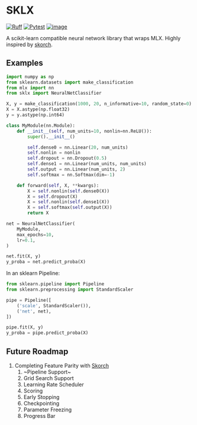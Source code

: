 # SKLX
[![Ruff](https://img.shields.io/endpoint?url=https://raw.githubusercontent.com/astral-sh/ruff/main/assets/badge/v2.json)](https://github.com/astral-sh/ruff)
[![Pytest](https://github.com/lazarust/sklx/actions/workflows/pytest.yml/badge.svg)](https://github.com/lazarust/sklx/actions/workflows/pytest.yml)
[![image](https://img.shields.io/pypi/v/sklx.svg)](https://pypi.org/project/sklx/)

A scikit-learn compatible neural network library that wraps MLX.
Highly inspired by [skorch](https://github.com/skorch-dev/skorch).

## Examples

```python
import numpy as np
from sklearn.datasets import make_classification
from mlx import nn
from sklx import NeuralNetClassifier

X, y = make_classification(1000, 20, n_informative=10, random_state=0)
X = X.astype(np.float32)
y = y.astype(np.int64)

class MyModule(nn.Module):
    def __init__(self, num_units=10, nonlin=nn.ReLU()):
        super().__init__()

        self.dense0 = nn.Linear(20, num_units)
        self.nonlin = nonlin
        self.dropout = nn.Dropout(0.5)
        self.dense1 = nn.Linear(num_units, num_units)
        self.output = nn.Linear(num_units, 2)
        self.softmax = nn.Softmax(dim=-1)

    def forward(self, X, **kwargs):
        X = self.nonlin(self.dense0(X))
        X = self.dropout(X)
        X = self.nonlin(self.dense1(X))
        X = self.softmax(self.output(X))
        return X

net = NeuralNetClassifier(
    MyModule,
    max_epochs=10,
    lr=0.1,
)

net.fit(X, y)
y_proba = net.predict_proba(X)
```

In an sklearn Pipeline:

```python
from sklearn.pipeline import Pipeline
from sklearn.preprocessing import StandardScaler

pipe = Pipeline([
    ('scale', StandardScaler()),
    ('net', net),
])

pipe.fit(X, y)
y_proba = pipe.predict_proba(X)
```

## Future Roadmap

1. Completing Feature Parity with [Skorch](https://github.com/skorch-dev/skorch)
   1. ~Pipeline Support~
   2. Grid Search Support
   3. Learning Rate Scheduler
   4. Scoring
   5. Early Stopping
   6. Checkpointing
   7. Parameter Freezing
   8. Progress Bar
